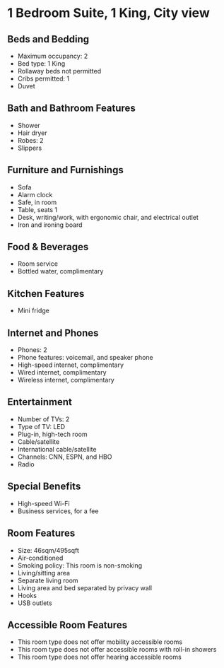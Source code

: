 # 1 Bedroom Suite, 1 King, City view

## Beds and Bedding

- Maximum occupancy: 2
- Bed type: 1 King
- Rollaway beds not permitted
- Cribs permitted: 1
- Duvet

## Bath and Bathroom Features

- Shower
- Hair dryer
- Robes: 2
- Slippers

## Furniture and Furnishings

- Sofa
- Alarm clock
- Safe, in room
- Table, seats 1
- Desk, writing/work, with ergonomic chair, and electrical outlet
- Iron and ironing board

## Food & Beverages

- Room service
- Bottled water, complimentary

## Kitchen Features

- Mini fridge

## Internet and Phones

- Phones: 2
- Phone features: voicemail, and speaker phone
- High-speed internet, complimentary
- Wired internet, complimentary
- Wireless internet, complimentary

## Entertainment

- Number of TVs: 2
- Type of TV: LED
- Plug-in, high-tech room
- Cable/satellite
- International cable/satellite
- Channels: CNN, ESPN, and HBO
- Radio

## Special Benefits

- High-speed Wi-Fi
- Business services, for a fee

## Room Features

- Size: 46sqm/495sqft
- Air-conditioned
- Smoking policy: This room is non-smoking
- Living/sitting area
- Separate living room
- Living area and bed separated by privacy wall
- Hooks
- USB outlets

## Accessible Room Features

- This room type does not offer mobility accessible rooms
- This room type does not offer accessible rooms with roll-in showers
- This room type does not offer hearing accessible rooms
